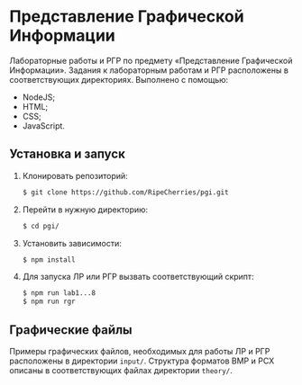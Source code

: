 # Представление Графической Информации

Лабораторные работы и РГР по предмету «Представление Графической Информации». Задания к лабораторным работам и РГР
расположены в соответствующих директориях. Выполнено с помощью:

* NodeJS;
* HTML;
* CSS;
* JavaScript.

## Установка и запуск

1. Клонировать репозиторий:
    ```bash
    $ git clone https://github.com/RipeCherries/pgi.git
    ```
2. Перейти в нужную директорию:
    ```bash
    $ cd pgi/
    ``` 
3. Установить зависимости:
    ```bash
    $ npm install
    ``` 
4. Для запуска ЛР или РГР вызвать соответствующий скрипт:
    ```bash
    $ npm run lab1...8
    $ npm run rgr
    ```

## Графические файлы

Примеры графических файлов, необходимых для работы ЛР и РГР расположены в директории ```input/```.
Структура форматов BMP и PCX описаны в соответствующих файлах директории ```theory/```.
